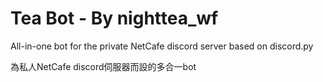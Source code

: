 # Tea Bot - By nighttea_wf

All-in-one bot for the private NetCafe discord server based on discord.py

為私人NetCafe discord伺服器而設的多合一bot
